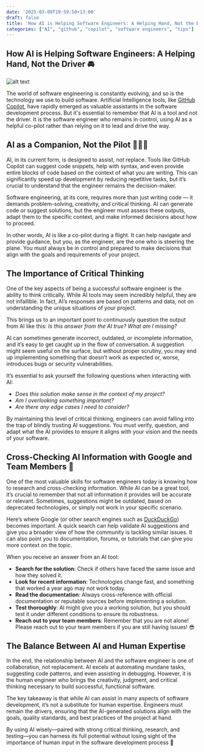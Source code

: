 ```yaml
---
date: '2025-03-09T19:59:50+13:00'
draft: false
title: 'How AI is Helping Software Engineers: A Helping Hand, Not the Driver 🚗'
categories: ["AI", "github", "copilot", "software engineers", "tips"]
---
```


## How AI is Helping Software Engineers: A Helping Hand, Not the Driver 🚘

![alt text](/assets/images/eevee-working-with-github-copilot.png)

The world of software engineering is constantly evolving, and so is the technology we use to build software. Artificial Intelligence tools, like [GitHub Copilot](https://github.com/features/copilot), have rapidly emerged as valuable assistants in the software development process. But it's essential to remember that AI is a tool and not the driver. It is the software engineer who remains in control, using AI as a helpful co-pilot rather than relying on it to lead and drive the way.

## AI as a Companion, Not the Pilot 👩🏻‍✈️

AI, in its current form, is designed to assist, not replace. Tools like GitHub Copilot can suggest code snippets, help with syntax, and even provide entire blocks of code based on the context of what you are writing. This can significantly speed up development by reducing repetitive tasks, but it’s crucial to understand that the engineer remains the decision-maker.

Software engineering, at its core, requires more than just writing code — it demands problem-solving, creativity, and critical thinking. AI can generate code or suggest solutions, but the engineer must assess these outputs, adapt them to the specific context, and make informed decisions about how to proceed.

In other words, AI is like a co-pilot during a flight. It can help navigate and provide guidance, but you, as the engineer, are the one who is steering the plane. You must always be in control and prepared to make decisions that align with the goals and requirements of your project.

## The Importance of Critical Thinking

One of the key aspects of being a successful software engineer is the ability to think critically. While AI tools may seem incredibly helpful, they are not infallible. In fact, AI’s responses are based on patterns and data, not on understanding the unique situations of your project.

This brings us to an important point to continuously question the output from AI like this: *Is this answer from the AI true? What am I missing?*

AI can sometimes generate incorrect, outdated, or incomplete information, and it’s easy to get caught up in the flow of conversation. A suggestion might seem useful on the surface, but without proper scrutiny, you may end up implementing something that doesn’t work as expected or, worse, introduces bugs or security vulnerabilities.

It’s essential to ask yourself the following questions when interacting with AI:

- *Does this solution make sense in the context of my project?*
- *Am I overlooking something important?*
- *Are there any edge cases I need to consider?*

By maintaining this level of critical thinking, engineers can avoid falling into the trap of blindly trusting AI suggestions. You must verify, question, and adapt what the AI provides to ensure it aligns with your vision and the needs of your software.

## Cross-Checking AI Information with Google and Team Members 🎈

One of the most valuable skills for software engineers today is knowing how to research and cross-checking information. While AI can be a great tool, it’s crucial to remember that not all information it provides will be accurate or relevant. Sometimes, suggestions might be outdated, based on deprecated technologies, or simply not work in your specific scenario.

Here’s where Google (or other search engines such as [DuckDuckGo](https://duckduckgo.com/)) becomes important. A quick search can help validate AI suggestions and give you a broader view of how the community is tackling similar issues. It can also point you to documentation, forums, or tutorials that can give you more context on the topic.

When you receive an answer from an AI tool:

- **Search for the solution**: Check if others have faced the same issue and how they solved it.
- **Look for recent information**: Technologies change fast, and something that worked a year ago may not work today.
- **Read the documentation**: Always cross-reference with official documentation or reputable sources before implementing a solution.
- **Test thoroughly**: AI might give you a working solution, but you should test it under different conditions to ensure its robustness.
- **Reach out to your team members**: Remember that you are not alone! Please reach out to your team members if you are still having issues! 😎

## The Balance Between AI and Human Expertise

In the end, the relationship between AI and the software engineer is one of collaboration, not replacement. AI excels at automating mundane tasks, suggesting code patterns, and even assisting in debugging. However, it is the human engineer who brings the creativity, judgment, and critical thinking necessary to build successful, functional software.

The key takeaway is that while AI can assist in many aspects of software development, it’s not a substitute for human expertise. Engineers must remain the drivers, ensuring that the AI-generated solutions align with the goals, quality standards, and best practices of the project at hand.

By using AI wisely—paired with strong critical thinking, research, and testing—you can harness its full potential without losing sight of the importance of human input in the software development process 💌

